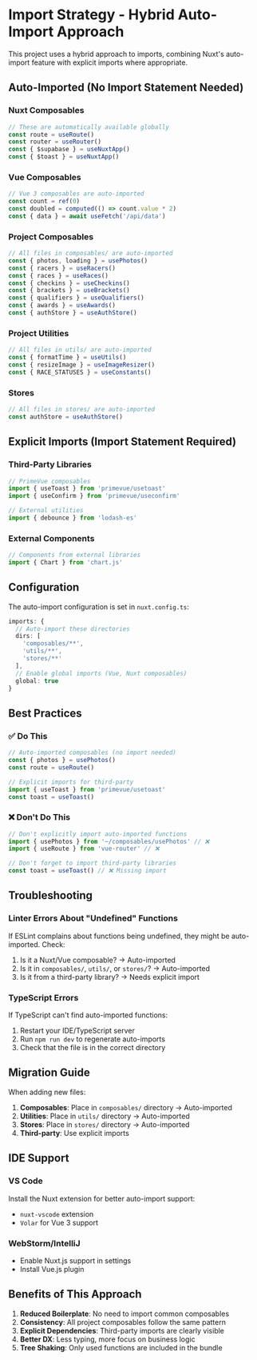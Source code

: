 # Import Strategy - Hybrid Auto-Import Approach

This project uses a hybrid approach to imports, combining Nuxt's auto-import feature with explicit imports where appropriate.

## Auto-Imported (No Import Statement Needed)

### Nuxt Composables

```javascript
// These are automatically available globally
const route = useRoute()
const router = useRouter()
const { $supabase } = useNuxtApp()
const { $toast } = useNuxtApp()
```

### Vue Composables

```javascript
// Vue 3 composables are auto-imported
const count = ref(0)
const doubled = computed(() => count.value * 2)
const { data } = await useFetch('/api/data')
```

### Project Composables

```javascript
// All files in composables/ are auto-imported
const { photos, loading } = usePhotos()
const { racers } = useRacers()
const { races } = useRaces()
const { checkins } = useCheckins()
const { brackets } = useBrackets()
const { qualifiers } = useQualifiers()
const { awards } = useAwards()
const { authStore } = useAuthStore()
```

### Project Utilities

```javascript
// All files in utils/ are auto-imported
const { formatTime } = useUtils()
const { resizeImage } = useImageResizer()
const { RACE_STATUSES } = useConstants()
```

### Stores

```javascript
// All files in stores/ are auto-imported
const authStore = useAuthStore()
```

## Explicit Imports (Import Statement Required)

### Third-Party Libraries

```javascript
// PrimeVue composables
import { useToast } from 'primevue/usetoast'
import { useConfirm } from 'primevue/useconfirm'

// External utilities
import { debounce } from 'lodash-es'
```

### External Components

```javascript
// Components from external libraries
import { Chart } from 'chart.js'
```

## Configuration

The auto-import configuration is set in `nuxt.config.ts`:

```typescript
imports: {
  // Auto-import these directories
  dirs: [
    'composables/**',
    'utils/**',
    'stores/**'
  ],
  // Enable global imports (Vue, Nuxt composables)
  global: true
}
```

## Best Practices

### ✅ Do This

```javascript
// Auto-imported composables (no import needed)
const { photos } = usePhotos()
const route = useRoute()

// Explicit imports for third-party
import { useToast } from 'primevue/usetoast'
const toast = useToast()
```

### ❌ Don't Do This

```javascript
// Don't explicitly import auto-imported functions
import { usePhotos } from '~/composables/usePhotos' // ❌
import { useRoute } from 'vue-router' // ❌

// Don't forget to import third-party libraries
const toast = useToast() // ❌ Missing import
```

## Troubleshooting

### Linter Errors About "Undefined" Functions

If ESLint complains about functions being undefined, they might be auto-imported. Check:

1. Is it a Nuxt/Vue composable? → Auto-imported
2. Is it in `composables/`, `utils/`, or `stores/`? → Auto-imported
3. Is it from a third-party library? → Needs explicit import

### TypeScript Errors

If TypeScript can't find auto-imported functions:

1. Restart your IDE/TypeScript server
2. Run `npm run dev` to regenerate auto-imports
3. Check that the file is in the correct directory

## Migration Guide

When adding new files:

1. **Composables**: Place in `composables/` directory → Auto-imported
2. **Utilities**: Place in `utils/` directory → Auto-imported
3. **Stores**: Place in `stores/` directory → Auto-imported
4. **Third-party**: Use explicit imports

## IDE Support

### VS Code

Install the Nuxt extension for better auto-import support:

- `nuxt-vscode` extension
- `Volar` for Vue 3 support

### WebStorm/IntelliJ

- Enable Nuxt.js support in settings
- Install Vue.js plugin

## Benefits of This Approach

1. **Reduced Boilerplate**: No need to import common composables
2. **Consistency**: All project composables follow the same pattern
3. **Explicit Dependencies**: Third-party imports are clearly visible
4. **Better DX**: Less typing, more focus on business logic
5. **Tree Shaking**: Only used functions are included in the bundle
